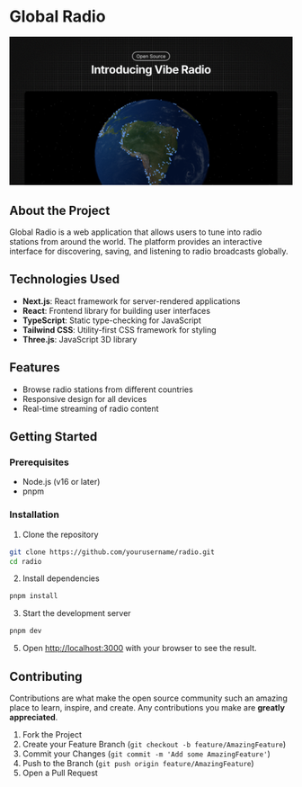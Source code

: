 # Global Radio

<img src="https://raw.githubusercontent.com/ThalesBMC/vibe-radio/main/public/og.png" width="1439" alt="Token Dashboard" />

## About the Project

Global Radio is a web application that allows users to tune into radio stations from around the world. The platform provides an interactive interface for discovering, saving, and listening to radio broadcasts globally.

## Technologies Used

- **Next.js**: React framework for server-rendered applications
- **React**: Frontend library for building user interfaces
- **TypeScript**: Static type-checking for JavaScript
- **Tailwind CSS**: Utility-first CSS framework for styling
- **Three.js**: JavaScript 3D library

## Features

- Browse radio stations from different countries
- Responsive design for all devices
- Real-time streaming of radio content

## Getting Started

### Prerequisites

- Node.js (v16 or later)
- pnpm

### Installation

1. Clone the repository

```bash
git clone https://github.com/yourusername/radio.git
cd radio
```

2. Install dependencies

```bash
pnpm install
```

3. Start the development server

```bash
pnpm dev
```

5. Open [http://localhost:3000](http://localhost:3000) with your browser to see the result.

## Contributing

Contributions are what make the open source community such an amazing place to learn, inspire, and create. Any contributions you make are **greatly appreciated**.

1. Fork the Project
2. Create your Feature Branch (`git checkout -b feature/AmazingFeature`)
3. Commit your Changes (`git commit -m 'Add some AmazingFeature'`)
4. Push to the Branch (`git push origin feature/AmazingFeature`)
5. Open a Pull Request

